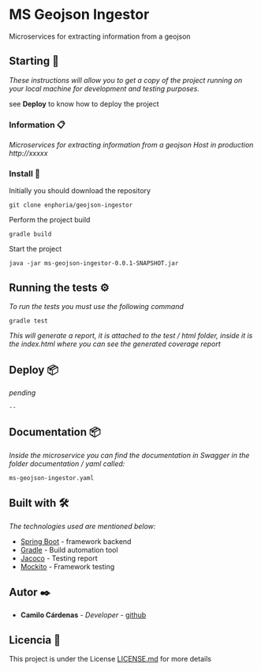 # MS Geojson Ingestor

Microservices for extracting information from a geojson

## Starting 🚀

_These instructions will allow you to get a copy of the project running on your local machine for development and testing purposes._

see **Deploy** to know how to deploy the project


### Information 📋

_Microservices for extracting information from a geojson_
_Host in production http://xxxxx_


### Install 🔧

Initially you should download the repository

```
git clone enphoria/geojson-ingestor
```

Perform the project build

```
gradle build
```

Start the project

```
java -jar ms-geojson-ingestor-0.0.1-SNAPSHOT.jar
```

## Running the tests ⚙️

_To run the tests you must use the following command_

```
gradle test
```
_This will generate a report, it is attached to the test / html folder, inside it is the index.html where you can see the generated coverage report_

## Deploy 📦

_pending_

```
--
```

## Documentation 📦

_Inside the microservice you can find the documentation in Swagger in the folder documentation / yaml called:_

```
ms-geojson-ingestor.yaml
```

## Built with 🛠️

_The technologies used are mentioned below:_

* [Spring Boot](https://spring.io/projects/spring-boot) - framework backend
* [Gradle](https://gradle.org/) - Build automation tool
* [Jacoco](https://www.eclemma.org/jacoco/) - Testing report
* [Mockito](https://site.mockito.org/) - Framework testing


## Autor ✒️

* **Camilo Cárdenas** - *Developer* - [github](https://github.com/kmilo95)

## Licencia 📄

This project is under the License  [LICENSE.md](LICENSE.md) for more details